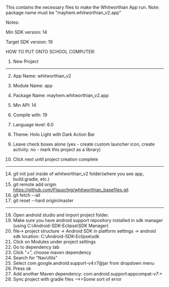 This contains the necessary files to make the Whitworthian App run.  Note: package name must be "mayhem.whitworthian_v2.app"

Notes:

Min SDK version: 14

Target SDK version: 19


HOW TO PUT ONTO SCHOOL COMPUTER:


1. New Project

____________________________
2. App Name: whitworthian_v2
3. Module Name: app
4. Package Name: mayhem.whitworthian_v2.app
5. Min API: 14
6. Compile with: 19
7. Language level: 6.0
8. Theme: Holo Light with Dark Action Bar
9. Leave check boxes alone (yes - create custom launcher icon, create activity.  no - mark this project as a library)

10. Click next until project creation complete


_____________________________________________________________________________________
14. git init just inside of whitworthian_v2 folder(where you see app, build.gradle, etc.)
15. git remote add origin https://github.com/Flauschig/whitworthian_basefiles.git
16. git fetch --all
17. git reset --hard origin/master

_______________________________________________
18. Open android studio and import project folder.
19. Make sure you have android support repository installed in sdk manager (using C:\Android-SDK-Eclipse\SDK Manager)
20. file-> project structure -> Android SDK in platform settings -> android sdk location: C:\Android-SDK-Eclipse\sdk
21. Click on Modules under project settings
22. Go to dependency tab
23. Click "+", choose maven dependency
24. Search for "NavUtils"
25. Select com.google.android:support-v4:r7@jar from dropdown menu
26. Press ok
27. Add another Maven dependency: com.android.support:appcompat-v7:+
28. Sync project with gradle files
-->>Some sort of error